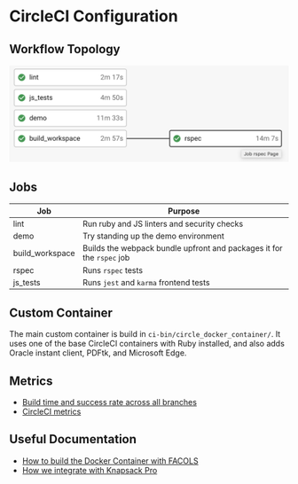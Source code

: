 # CircleCI Configuration

## Workflow Topology

![CircleCI Topology](./topology.png)

## Jobs

| Job             | Purpose          |
| --------------- | ---------------- |
| lint            | Run ruby and JS linters and security checks |
| demo            | Try standing up the demo environment |
| build_workspace | Builds the webpack bundle upfront and packages it for the `rspec` job |
| rspec           | Runs `rspec` tests |
| js_tests        | Runs `jest` and `karma` frontend tests |

## Custom Container

The main custom container is build in `ci-bin/circle_docker_container/`. It uses one of the base CircleCI containers with Ruby installed, and also adds Oracle instant client, PDFtk, and Microsoft Edge.

## Metrics

  - [Build time and success rate across all branches](https://app.datadoghq.com/dashboard/f3a-zr4-v3v/circle-c-i)
  - [CircleCI metrics](https://app.circleci.com/insights/github/department-of-veterans-affairs/caseflow/workflows/build/overview?reporting-window=last-90-days)

## Useful Documentation

  - [How to build the Docker Container with FACOLS](https://github.com/department-of-veterans-affairs/caseflow/wiki/FACOLS#circle-ci)
  - [How we integrate with Knapsack Pro](https://github.com/department-of-veterans-affairs/caseflow/wiki/Knapsack-Pro-Integration)
